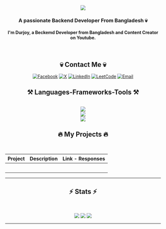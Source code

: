 
<h1 align="center">
    <img src="https://readme-typing-svg.herokuapp.com/?font=Righteous&size=35&center=true&vCenter=true&width=500&height=70&duration=4000&lines=Hi+There!+👋;+I'm+Durjoy!;" />
</h1>

<h3 align="center">A passionate Backend Developer From Bangladesh 💀 </h3>
<h4 align="center"> I'm Durjoy, a Beckemd Developer from  Bangladesh and Content Creator on Youtube.<h4/>
<br/>
 </div>
  
<h2 align="center">💀 Contact Me 💀</h2>
                           
<div align="center">

  [![Facebook](https://img.shields.io/badge/Facebook-1877F2?style=for-the-badge&logo=facebook&logoColor=white)](https://www.facebook.com/notdurjoy/)
  [![X](https://img.shields.io/badge/X-1D9BF0?style=for-the-badge&logo=x&logoColor=white)](https://x.com/notdurjoy)
  [![LinkedIn](https://img.shields.io/badge/LinkedIn-0077B5?style=for-the-badge&logo=linkedin&logoColor=white)](https://www.linkedin.com/in/notdurjoy/)
  [![LeetCode](https://img.shields.io/badge/LeetCode-FFA116?style=for-the-badge&logo=leetcode&logoColor=black)](https://leetcode.com/u/not-durjoy/)
  [![Email](https://img.shields.io/badge/Email-FF3B30?style=for-the-badge&logo=gmail&logoColor=white)](mailto:imdurjoy404@gmail.com)
  
</div>


<h2 align="center">⚒️ Languages-Frameworks-Tools ⚒️</h2>
<br/>
<div align="center">
    <img src="https://skillicons.dev/icons?i=html,css,javascript,typescript,nodejs,express,mongodb,dart,kotlin,flutter,graphql,tailwindcss,bash," /><br>
    <img src="https://skillicons.dev/icons?i=firebase,vite,deno,prisma,postman,npm,yarn" /><br>
    <img src="https://skillicons.dev/icons?i=androidstudio,vscode,git,github,gitlab,notion,photoshop,pr,ae,xd,figma,"
</div>
<br/>

<h2 align="center">🔥 My Projects 🔥</h2>
<br/>

| **Project** | **Description**                         | **Link - Responses** |
|-------------|-----------------------------------------|----------------------|
|             |                                         |                      |
|             |                                         |                      |
|             |                                         |                      |
|             |                                         |                      |
|             |                                         |                      |

<hr/>

<h2 align="center">⚡ Stats ⚡</h2>
<br>

![](https://github-readme-stats.vercel.app/api?username=Not-Durjoy&theme=onedark&hide_border=true&include_all_commits=false&count_private=false)
![](https://github-readme-streak-stats.herokuapp.com/?user=Not-Durjoy&theme=onedark&hide_border=true)
![](https://github-readme-stats.vercel.app/api/top-langs/?username=Not-Durjoy&theme=onedark&hide_border=true&include_all_commits=truw&count_private=true&layout=compact)

---
